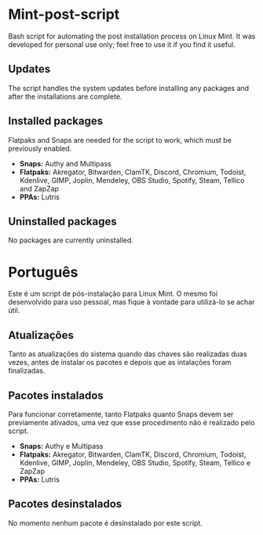 # Mint-post-script
Bash script for automating the post installation process on Linux Mint. It was developed for personal use only; feel free to use it if you find it useful.

## Updates
The script handles the system updates before installing any packages and after the installations are complete.

## Installed packages
Flatpaks and Snaps are needed for the script to work, which must be previously enabled.
* **Snaps:** Authy and Multipass
* **Flatpaks:** Akregator, Bitwarden, ClamTK, Discord, Chromium, Todoist, Kdenlive, GIMP, Joplin, Mendeley, OBS Studio, Spotify, Steam, Tellico and ZapZap
* **PPAs:** Lutris

## Uninstalled packages
No packages are currently uninstalled.

# Português
Este é um script de pós-instalação para Linux Mint. O mesmo foi desenvolvido para uso pessoal, mas fique à vontade para utilizá-lo se achar útil.

## Atualizações
Tanto as atualizações do sistema quando das chaves são realizadas duas vezes, antes de instalar os pacotes e depois que as intalações foram finalizadas.

## Pacotes instalados
Para funcionar corretamente, tanto Flatpaks quanto Snaps devem ser previamente ativados, uma vez que esse procedimento não é realizado pelo script.
* **Snaps:** Authy e Multipass
* **Flatpaks:** Akregator, Bitwarden, ClamTK, Discord, Chromium, Todoist, Kdenlive, GIMP, Joplin, Mendeley, OBS Studio, Spotify, Steam, Tellico e ZapZap
* **PPAs:** Lutris

## Pacotes desinstalados
No momento nenhum pacote é desinstalado por este script.
